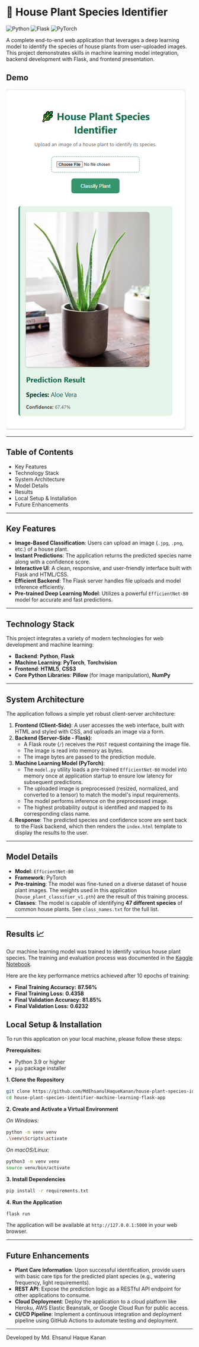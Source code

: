 # 🌿 House Plant Species Identifier

![Python](https://img.shields.io/badge/Python-3.10%2B-blue?style=for-the-badge&logo=python)
![Flask](https://img.shields.io/badge/Flask-3.1.1-black?style=for-the-badge&logo=flask)
![PyTorch](https://img.shields.io/badge/PyTorch-2.7.1-ee4c2c?style=for-the-badge&logo=pytorch)

A complete end-to-end web application that leverages a deep learning model to identify the species of house plants from user-uploaded images. This project demonstrates skills in machine learning model integration, backend development with Flask, and frontend presentation.

##  Demo

![House Plant Classifier Demo](./assets/app_sc1.png)


---

## Table of Contents

- Key Features
- Technology Stack
- System Architecture
- Model Details
- Results
- Local Setup & Installation
- Future Enhancements

---

## Key Features

*   **Image-Based Classification**: Users can upload an image (`.jpg`, `.png`, etc.) of a house plant.
*   **Instant Predictions**: The application returns the predicted species name along with a confidence score.
*   **Interactive UI**: A clean, responsive, and user-friendly interface built with Flask and HTML/CSS.
*   **Efficient Backend**: The Flask server handles file uploads and model inference efficiently.
*   **Pre-trained Deep Learning Model**: Utilizes a powerful `EfficientNet-B0` model for accurate and fast predictions.

---

## Technology Stack

This project integrates a variety of modern technologies for web development and machine learning:

*   **Backend**: **Python**, **Flask**
*   **Machine Learning**: **PyTorch**, **Torchvision**
*   **Frontend**: **HTML5**, **CSS3**
*   **Core Python Libraries**: **Pillow** (for image manipulation), **NumPy**

---

## System Architecture

The application follows a simple yet robust client-server architecture:

1.  **Frontend (Client-Side)**: A user accesses the web interface, built with HTML and styled with CSS, and uploads an image via a form.
2.  **Backend (Server-Side - Flask)**:
    *   A Flask route (`/`) receives the `POST` request containing the image file.
    *   The image is read into memory as bytes.
    *   The image bytes are passed to the prediction module.
3.  **Machine Learning Model (PyTorch)**:
    *   The `model.py` utility loads a pre-trained `EfficientNet-B0` model into memory once at application startup to ensure low latency for subsequent predictions.
    *   The uploaded image is preprocessed (resized, normalized, and converted to a tensor) to match the model's input requirements.
    *   The model performs inference on the preprocessed image.
    *   The highest probability output is identified and mapped to its corresponding class name.
4.  **Response**: The predicted species and confidence score are sent back to the Flask backend, which then renders the `index.html` template to display the results to the user.

---

## Model Details

*   **Model**: `EfficientNet-B0`
*   **Framework**: PyTorch
*   **Pre-training**: The model was fine-tuned on a diverse dataset of house plant images. The weights used in this application (`house_plant_classifier_v1.pth`) are the result of this training process.
*   **Classes**: The model is capable of identifying **47 different species** of common house plants. See `class_names.txt` for the full list.

---

## Results 📈

Our machine learning model was trained to identify various house plant species. The training and evaluation process was documented in the [Kaggle Notebook](https://github.com/MdEhsanulHaqueKanan/house-plant-species-identifier-machine-learning-flask-app/blob/main/notebook/house-plant-identification.ipynb).

Here are the key performance metrics achieved after 10 epochs of training:

* **Final Training Accuracy:** **87.56%**
* **Final Training Loss:** **0.4358**
* **Final Validation Accuracy:** **81.85%**
* **Final Validation Loss:** **0.6232**

## Local Setup & Installation

To run this application on your local machine, please follow these steps:

**Prerequisites:**
*   Python 3.9 or higher
*   `pip` package installer

**1. Clone the Repository**
```bash
git clone https://github.com/MdEhsanulHaqueKanan/house-plant-species-identifier-machine-learning-flask-app.git
cd house-plant-species-identifier-machine-learning-flask-app
```

**2. Create and Activate a Virtual Environment**

*On Windows:*
```bash
python -m venv venv
.\venv\Scripts\activate
```

*On macOS/Linux:*
```bash
python3 -m venv venv
source venv/bin/activate
```

**3. Install Dependencies**
```bash
pip install -r requirements.txt
```

**4. Run the Application**
```bash
flask run
```

The application will be available at `http://127.0.0.1:5000` in your web browser.

---

## Future Enhancements

*   **Plant Care Information**: Upon successful identification, provide users with basic care tips for the predicted plant species (e.g., watering frequency, light requirements).
*   **REST API**: Expose the prediction logic as a RESTful API endpoint for other applications to consume.
*   **Cloud Deployment**: Deploy the application to a cloud platform like Heroku, AWS Elastic Beanstalk, or Google Cloud Run for public access.
*   **CI/CD Pipeline**: Implement a continuous integration and deployment pipeline using GitHub Actions to automate testing and deployment.

---

Developed by Md. Ehsanul Haque Kanan